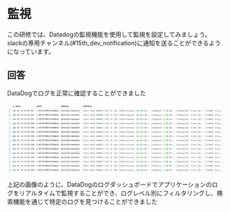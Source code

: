 # 監視

この研修では、Datadogの監視機能を使用して監視を設定してみましょう。  
slackの専用チャンネル(#15th_dev_notification)に通知を送ることができるようになっています。

## 回答

DataDogでログを正常に確認することができました

![DataDog ログ画面](1.png)

上記の画像のように、DataDogのログダッシュボードでアプリケーションのログをリアルタイムで監視することができ、ログレベル別にフィルタリングし、検索機能を通じて特定のログを見つけることができました 
